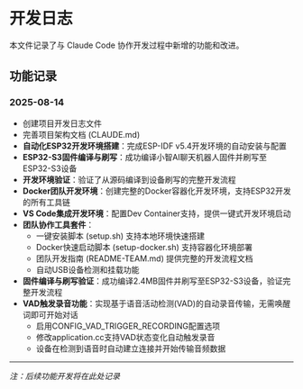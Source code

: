 # 开发日志

本文件记录了与 Claude Code 协作开发过程中新增的功能和改进。

## 功能记录

### 2025-08-14
- 创建项目开发日志文件
- 完善项目架构文档 (CLAUDE.md)
- **自动化ESP32开发环境搭建**：完成ESP-IDF v5.4开发环境的自动安装与配置
- **ESP32-S3固件编译与刷写**：成功编译小智AI聊天机器人固件并刷写至ESP32-S3设备
- **开发环境验证**：验证了从源码编译到设备刷写的完整开发流程
- **Docker团队开发环境**：创建完整的Docker容器化开发环境，支持ESP32开发的所有工具链
- **VS Code集成开发环境**：配置Dev Container支持，提供一键式开发环境启动
- **团队协作工具套件**：
  - 一键安装脚本 (setup.sh) 支持本地环境快速搭建
  - Docker快速启动脚本 (setup-docker.sh) 支持容器化环境部署  
  - 团队开发指南 (README-TEAM.md) 提供完整的开发流程文档
  - 自动USB设备检测和挂载功能
- **固件编译与刷写验证**：成功编译2.4MB固件并刷写至ESP32-S3设备，验证完整开发流程
- **VAD触发录音功能**：实现基于语音活动检测(VAD)的自动录音传输，无需唤醒词即可开始对话
  - 启用CONFIG_VAD_TRIGGER_RECORDING配置选项
  - 修改application.cc支持VAD状态变化自动触发录音
  - 设备在检测到语音时自动建立连接并开始传输音频数据

---

*注：后续功能开发将在此处记录*
